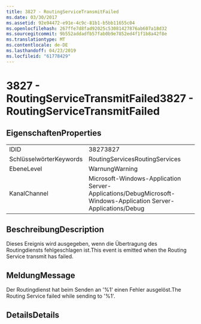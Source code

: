 ```yaml
---
title: 3827 - RoutingServiceTransmitFailed
ms.date: 03/30/2017
ms.assetid: 92e94472-e91e-4c9c-81b1-b5bb11655c04
ms.openlocfilehash: 267ffe7d8fad92025c53081427876ab607a18d32
ms.sourcegitcommit: 9b552addadfb57fab0b9e7852ed4f1f1b8a42f8e
ms.translationtype: MT
ms.contentlocale: de-DE
ms.lasthandoff: 04/23/2019
ms.locfileid: "61778429"
---
```

# <a name="3827---routingservicetransmitfailed"></a><span data-ttu-id="7700d-102">3827 - RoutingServiceTransmitFailed</span><span class="sxs-lookup"><span data-stu-id="7700d-102">3827 - RoutingServiceTransmitFailed</span></span>
## <a name="properties"></a><span data-ttu-id="7700d-103">Eigenschaften</span><span class="sxs-lookup"><span data-stu-id="7700d-103">Properties</span></span>  
  
|||  
|-|-|  
|<span data-ttu-id="7700d-104">ID</span><span class="sxs-lookup"><span data-stu-id="7700d-104">ID</span></span>|<span data-ttu-id="7700d-105">3827</span><span class="sxs-lookup"><span data-stu-id="7700d-105">3827</span></span>|  
|<span data-ttu-id="7700d-106">Schlüsselwörter</span><span class="sxs-lookup"><span data-stu-id="7700d-106">Keywords</span></span>|<span data-ttu-id="7700d-107">RoutingServices</span><span class="sxs-lookup"><span data-stu-id="7700d-107">RoutingServices</span></span>|  
|<span data-ttu-id="7700d-108">Ebene</span><span class="sxs-lookup"><span data-stu-id="7700d-108">Level</span></span>|<span data-ttu-id="7700d-109">Warnung</span><span class="sxs-lookup"><span data-stu-id="7700d-109">Warning</span></span>|  
|<span data-ttu-id="7700d-110">Kanal</span><span class="sxs-lookup"><span data-stu-id="7700d-110">Channel</span></span>|<span data-ttu-id="7700d-111">Microsoft-Windows-Application Server-Applications/Debug</span><span class="sxs-lookup"><span data-stu-id="7700d-111">Microsoft-Windows-Application Server-Applications/Debug</span></span>|  
  
## <a name="description"></a><span data-ttu-id="7700d-112">Beschreibung</span><span class="sxs-lookup"><span data-stu-id="7700d-112">Description</span></span>  
 <span data-ttu-id="7700d-113">Dieses Ereignis wird ausgegeben, wenn die Übertragung des Routingdiensts fehlgeschlagen ist.</span><span class="sxs-lookup"><span data-stu-id="7700d-113">This event is emitted when the Routing Service transmit has failed.</span></span>  
  
## <a name="message"></a><span data-ttu-id="7700d-114">Meldung</span><span class="sxs-lookup"><span data-stu-id="7700d-114">Message</span></span>  
 <span data-ttu-id="7700d-115">Der Routingdienst hat beim Senden an '%1' einen Fehler ausgelöst.</span><span class="sxs-lookup"><span data-stu-id="7700d-115">The Routing Service failed while sending to '%1'.</span></span>  
  
## <a name="details"></a><span data-ttu-id="7700d-116">Details</span><span class="sxs-lookup"><span data-stu-id="7700d-116">Details</span></span>

